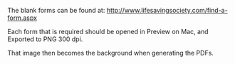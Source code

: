 The blank forms can be found at: http://www.lifesavingsociety.com/find-a-form.aspx

Each form that is required should be opened in Preview on Mac, and Exported to PNG 300 dpi.

That image then becomes the background when generating the PDFs.
